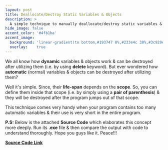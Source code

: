 ```yaml
---
layout: post
title: Deallocate/Destroy Static Variables & Objects
description: >
  A simple technique to manually deallocate/destroy static variables & objects in C++.
hide_image: false
accent_color: '#4fb1ba'
accent_image:
  background: 'linear-gradient(to bottom,#193747 0%,#233e4c 30%,#3c929e 50%,#d5d5d4 70%,#cdccc8 100%)'
  overlay:    true
---
```


We all know how **dynamic** variables & objects work & can be destroyed after utilizing them (i.e. by using **delete** keyword). But ever wondered how **automatic** (normal) variables & objects can be destroyed after utilizing them?

Well it's simple. Since, their **life-span** depends on the **scope**. So, you can define them inside that scope (i.e. by simply using a **pair of parenthesis**) & they will be destroyed after the program jumps out of that scope.

This technique comes very handy when your program contains too many automatic variables & their use is very short in the entire program.

**P.S:** Below is the attached **Source Code** which elaborates this concept more deeply. Run its **.exe** file & then compare the output with code to understand thoroughly. Hope you guys like it. Peace!!!

<a href="/assets/blog_material/Automatic_Obj_Manual_Destruction.cpp" target="_blank"><b>Source Code Link<b></a>
